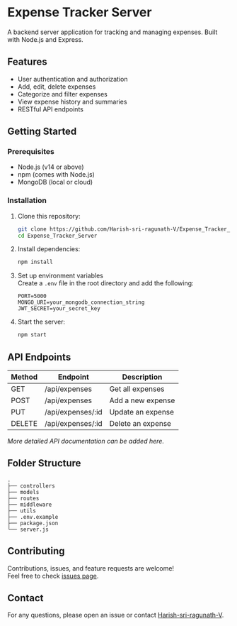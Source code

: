 # Expense Tracker Server

A backend server application for tracking and managing expenses. Built with Node.js and Express.

## Features

- User authentication and authorization
- Add, edit, delete expenses
- Categorize and filter expenses
- View expense history and summaries
- RESTful API endpoints

## Getting Started

### Prerequisites

- Node.js (v14 or above)
- npm (comes with Node.js)
- MongoDB (local or cloud)

### Installation

1. Clone this repository:
    ```bash
    git clone https://github.com/Harish-sri-ragunath-V/Expense_Tracker_Server.git
    cd Expense_Tracker_Server
    ```

2. Install dependencies:
    ```bash
    npm install
    ```

3. Set up environment variables  
   Create a `.env` file in the root directory and add the following:
    ```
    PORT=5000
    MONGO_URI=your_mongodb_connection_string
    JWT_SECRET=your_secret_key
    ```

4. Start the server:
    ```bash
    npm start
    ```

## API Endpoints

| Method | Endpoint             | Description              |
|--------|----------------------|--------------------------|
| GET    | /api/expenses        | Get all expenses         |
| POST   | /api/expenses        | Add a new expense        |
| PUT    | /api/expenses/:id    | Update an expense        |
| DELETE | /api/expenses/:id    | Delete an expense        |

*More detailed API documentation can be added here.*

## Folder Structure

```
.
├── controllers
├── models
├── routes
├── middleware
├── utils
├── .env.example
├── package.json
└── server.js
```

## Contributing

Contributions, issues, and feature requests are welcome!  
Feel free to check [issues page](https://github.com/Harish-sri-ragunath-V/Expense_Tracker_Server/issues).


## Contact

For any questions, please open an issue or contact [Harish-sri-ragunath-V](https://github.com/Harish-sri-ragunath-V).
```
